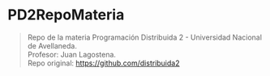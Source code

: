# PD2RepoMateria
>Repo de la materia Programación Distribuida 2 - Universidad Nacional de Avellaneda.  
>Profesor: Juan Lagostena.  
>Repo original: https://github.com/distribuida2
